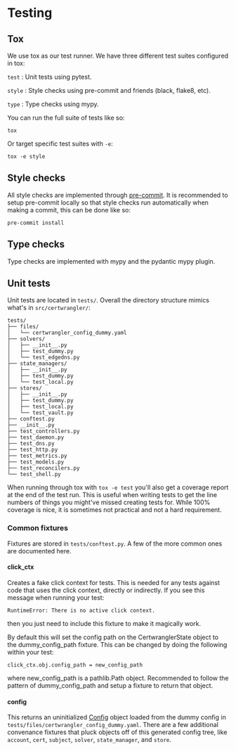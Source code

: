 # Testing

## Tox

We use tox as our test runner. We have three different test suites configured in tox:

`test`
: Unit tests using pytest.

`style`
: Style checks using pre-commit and friends (black, flake8, etc).

`type`
: Type checks using mypy.

 You can run the full suite of tests like so:

```shell
tox
```

Or target specific test suites with `-e`:

```shell
tox -e style
```

## Style checks

All style checks are implemented through [pre-commit](https://pre-commit.com/). It is recommended to setup pre-commit locally so that style checks run automatically when making a commit, this can be done like so:

```shell
pre-commit install
```

## Type checks

Type checks are implemented with mypy and the pydantic mypy plugin.

## Unit tests

Unit tests are located in `tests/`. Overall the directory structure mimics what's in `src/certwrangler/`:

```shell
tests/
├── files/
│   └── certwrangler_config_dummy.yaml
├── solvers/
│   ├── __init__.py
│   ├── test_dummy.py
│   └── test_edgedns.py
├── state_managers/
│   ├── __init__.py
│   ├── test_dummy.py
│   └── test_local.py
├── stores/
│   ├── __init__.py
│   ├── test_dummy.py
│   ├── test_local.py
│   └── test_vault.py
├── conftest.py
├── __init__.py
├── test_controllers.py
├── test_daemon.py
├── test_dns.py
├── test_http.py
├── test_metrics.py
├── test_models.py
├── test_reconcilers.py
└── test_shell.py
```

When running through tox with `tox -e test` you'll also get a coverage report at the end of the test run. This is useful when writing tests to get the line numbers of things you might've missed creating tests for. While 100% coverage is nice, it is sometimes not practical and not a hard requirement.

### Common fixtures

Fixtures are stored in `tests/conftest.py`. A few of the more common ones are documented here.

#### click_ctx

Creates a fake click context for tests. This is needed for any tests against code that uses the click context, directly or indirectly. If you see this message when running your test:

```
RuntimeError: There is no active click context.
```

then you just need to include this fixture to make it magically work.

By default this will set the config path on the CertwranglerState object to the dummy_config_path fixture. This can be changed by doing the following within your test:

```
click_ctx.obj.config_path = new_config_path
```

where new_config_path is a pathlib.Path object. Recommended to follow the pattern of dummy_config_path and setup a fixture to return that object.

#### config

This returns an uninitialized [Config](#certwrangler.models.Config) object loaded from the dummy config in `tests/files/certwrangler_config_dummy.yaml`. There are a few additional convenance fixtures that pluck objects off of this generated config tree, like `account`, `cert`, `subject`, `solver`, `state_manager`, and `store`.
